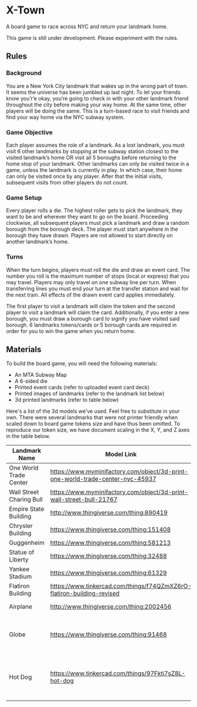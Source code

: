 # X-Town
A board game to race across NYC and return your landmark home.

This game is still under development. Please experiment with the rules.

## Rules
### Background
You are a New York City landmark that wakes up in the wrong part of town. It seems the universe has been jumbled up last night. To let your friends know you’r’e okay, you’re going to check in with your other landmark friend throughout the city before making your way home. At the same time, other players will be doing the same. This is a turn-based race to visit friends and find your way home via the NYC subway system. 

### Game Objective
Each player assumes the role of a landmark. As a lost landmark, you must visit 6 other landmarks by stopping at the subway station closest to the visited landmark’s home OR visit all 5 boroughs before returning to the home stop of your landmark. Other landmarks can only be visited twice in a game, unless the landmark is currently in play. In which case, their home can only be visited once by any player. After that the initial visits, subsequent visits from other players do not count.

### Game Setup
Every player rolls a die. The highest roller gets to pick the landmark, they want to be and wherever they want to go on the board. Proceeding clockwise, all subsequent players must pick a landmark and draw a random borough from the borough deck. The player must start anywhere in the borough they have drawn. Players are not allowed to start directly on another landmark’s home.

### Turns
When the turn begins, players must roll the die and draw an event card. The number you roll is the maximum number of stops (local or express) that you may travel. Players may only travel on one subway line per turn. When transferring lines you must end your turn at the transfer station and wait for the next train. All effects of the drawn event card applies immediately.

The first player to visit a landmark will claim the token and the second player to visit a landmark will claim the card. Additionally, if you enter a new borough, you must draw a borough card to signify you have visited said borough. 6 landmarks tokens/cards or 5 borough cards are required in order for you to win the game when you return home.

## Materials
To build the board game, you will need the following materials:
* An MTA Subway Map
* A 6-sided die
* Printed event cards (refer to uploaded event card deck)
* Printed images of landmarks (refer to the landmark list below)
* 3d printed landmarks (refer to table below)

Here's a list of the 3d models we've used. Feel free to substitute in your own.
There were several landmarks that were not printer friendly when scaled down to board game tokens size and have thus been omitted. To reproduce our token size, we have document scaling in the X, Y, and Z axes in the table below.

| Landmark Name | Model Link | X scale | Y scale | Z scale | Notes |
| --- | --- | --- | --- | --- | --- |
| One World Trade Center | https://www.myminifactory.com/object/3d-print-one-world-trade-center-nyc-45937 | 300% | 300% | 300% | |
| Wall Street Charing Bull | https://www.myminifactory.com/object/3d-print-wall-street-bull-21767 | 5% | 5% | 5% | |
| Empire State Building | http://www.thingiverse.com/thing:890419 | 20% | 20% | 20% | |
| Chrysler Building | https://www.thingiverse.com/thing:151408 | 15% | 15% | 15% | |
| Guggenheim | https://www.thingiverse.com/thing:581213 | 1% | 1% | 1% | |
| Statue of Liberty | https://www.thingiverse.com/thing:32488 | 5% | 5% | 5% | |
| Yankee Stadium | https://www.thingiverse.com/thing:61329 | 1% | 1% | 2% | |
| Flatiron Building | https://www.tinkercad.com/things/f74QZmXZ6rO-flatiron-building-revised | 20% | 20% | 20% | |
| Airplane | http://www.thingiverse.com/thing:2002456 | 150% | 150% | 150% | For airports |
| Globe | https://www.thingiverse.com/thing:91468 | 15% | 15% | 15% | The gridded Unisphere was hard to print |
| Hot Dog | https://www.tinkercad.com/things/97Fkti7sZ8L-hot-dog | 40% | 30% | 40% | Most printer friendly token for Coney Island |
